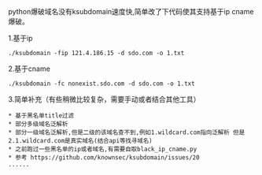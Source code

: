 python爆破域名没有ksubdomain速度快,简单改了下代码使其支持基于ip cname爆破。

1.基于ip
```
./ksubdomain -fip 121.4.186.15 -d sdo.com -o 1.txt
```
2.基于cname
```
./ksubdomain -fc nonexist.sdo.com -d sdo.com -o 1.txt
```
3.简单补充（有些稍微比较复杂，需要手动或者结合其他工具）
```
* 基于黑名单title过滤
* 部分多级域名泛解析
* 部分一级域名泛解析,但是二级的该域名查不到,例如1.wildcard.com指向泛解析 但是2.1.wildcard.com是真实域名(结合api等找寻域名)
* 之前跑过一些黑名单的ip或者域名,有需要自取black_ip_cname.py
* 参考 https://github.com/knownsec/ksubdomain/issues/20
......
```